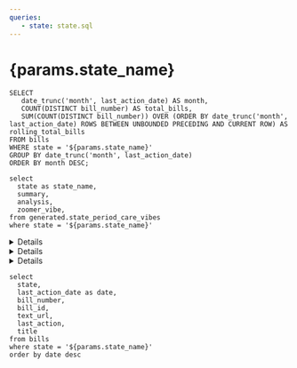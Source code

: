 ```yaml
---
queries:
   - state: state.sql
---
```


# {params.state_name}

```bills
SELECT
   date_trunc('month', last_action_date) AS month,
   COUNT(DISTINCT bill_number) AS total_bills,
   SUM(COUNT(DISTINCT bill_number)) OVER (ORDER BY date_trunc('month', last_action_date) ROWS BETWEEN UNBOUNDED PRECEDING AND CURRENT ROW) AS rolling_total_bills
FROM bills
WHERE state = '${params.state_name}'
GROUP BY date_trunc('month', last_action_date)
ORDER BY month DESC;
```

<AreaChart
   data={bills}
   x=month
   y=rolling_total_bills
   title="Period Care Bills"
   subtitle="12 Month Rolling Total"
/>

```get_state_summary
select
  state as state_name,
  summary,
  analysis,
  zoomer_vibe,
from generated.state_period_care_vibes
where state = '${params.state_name}'
```

<Details title="Summary">

<Value 
   data={get_state_summary}
   column=summary
/>   

</Details>

<Details title="Analysis">

<Value 
   data={get_state_summary}
   column=analysis
/>   

</Details>

<Details title="Vibes">

<Value 
   data={get_state_summary}
   column=zoomer_vibe
/>   

</Details>

```all_bills
select
  state,
  last_action_date as date,
  bill_number,
  bill_id,
  text_url,
  last_action,
  title
from bills
where state = '${params.state_name}'
order by date desc
```

<DataTable data={all_bills} rows=all search=true rowShading=true rowLines=false>
  <Column id=date fmt="yyyy-mm-dd" title="Date" />
  <Column id=text_url contentType=link linkLabel=bill_number title="Bill Number" wrapTitle=true />
  <Column id=title wrap=true title="Title" />
  <Column id=last_action title="Last Action" wrap=true />
</DataTable>

<LastRefreshed prefix="Data last updated"/>